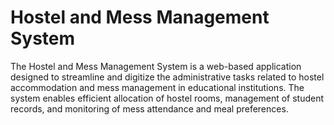 # Hostel and Mess Management System
The Hostel and Mess Management System is a web-based application designed to streamline and digitize the administrative tasks related to hostel accommodation and mess management in educational institutions. The system enables efficient allocation of hostel rooms, management of student records, and monitoring of mess attendance and meal preferences.
